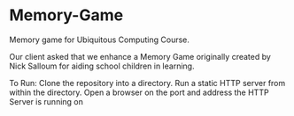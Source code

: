 # Memory-Game

Memory game for Ubiquitous Computing Course.

Our client asked that we enhance a Memory Game originally created by Nick Salloum for aiding school children in learning.

To Run:
Clone the repository into a directory.
Run a static HTTP server from within the directory.
Open a browser on the port and address the HTTP Server is running on
